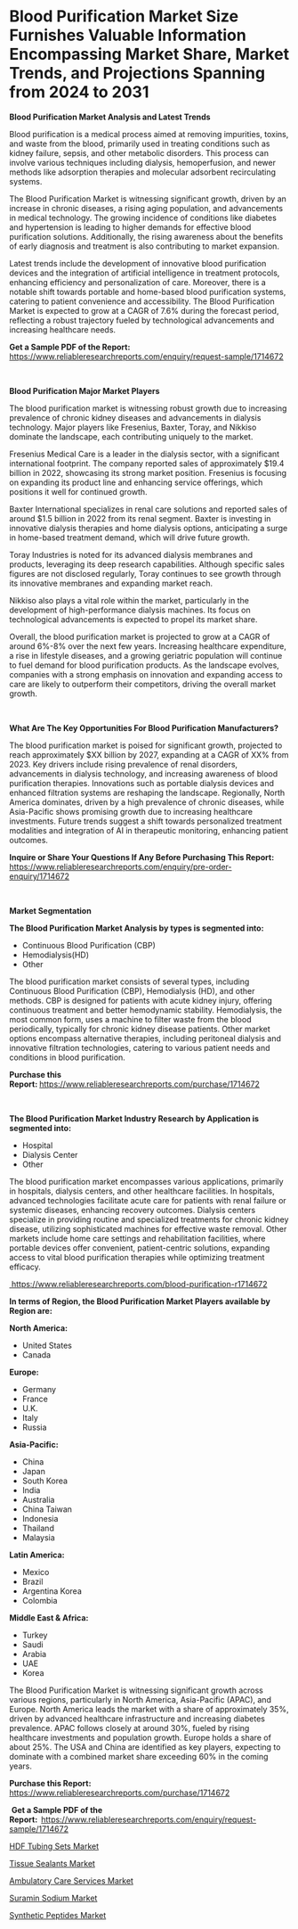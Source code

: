 <p><h1>Blood Purification Market Size Furnishes Valuable Information Encompassing Market Share, Market Trends, and Projections Spanning from 2024 to 2031</h1></p><p><strong>Blood Purification Market Analysis and Latest Trends</strong></p>
<p><p>Blood purification is a medical process aimed at removing impurities, toxins, and waste from the blood, primarily used in treating conditions such as kidney failure, sepsis, and other metabolic disorders. This process can involve various techniques including dialysis, hemoperfusion, and newer methods like adsorption therapies and molecular adsorbent recirculating systems.</p><p>The Blood Purification Market is witnessing significant growth, driven by an increase in chronic diseases, a rising aging population, and advancements in medical technology. The growing incidence of conditions like diabetes and hypertension is leading to higher demands for effective blood purification solutions. Additionally, the rising awareness about the benefits of early diagnosis and treatment is also contributing to market expansion.</p><p>Latest trends include the development of innovative blood purification devices and the integration of artificial intelligence in treatment protocols, enhancing efficiency and personalization of care. Moreover, there is a notable shift towards portable and home-based blood purification systems, catering to patient convenience and accessibility. The Blood Purification Market is expected to grow at a CAGR of 7.6% during the forecast period, reflecting a robust trajectory fueled by technological advancements and increasing healthcare needs.</p></p>
<p><strong>Get a Sample PDF of the Report:&nbsp;</strong> <a href="https://www.reliableresearchreports.com/enquiry/request-sample/1714672?utm_campaign=1424&utm_medium=2&utm_source=Github&utm_content=ia&utm_term=22102024&utm_id=blood-purification">https://www.reliableresearchreports.com/enquiry/request-sample/1714672</a></p>
<p>&nbsp;</p>
<p><strong>Blood Purification Major Market Players</strong></p>
<p><p>The blood purification market is witnessing robust growth due to increasing prevalence of chronic kidney diseases and advancements in dialysis technology. Major players like Fresenius, Baxter, Toray, and Nikkiso dominate the landscape, each contributing uniquely to the market.</p><p>Fresenius Medical Care is a leader in the dialysis sector, with a significant international footprint. The company reported sales of approximately $19.4 billion in 2022, showcasing its strong market position. Fresenius is focusing on expanding its product line and enhancing service offerings, which positions it well for continued growth.</p><p>Baxter International specializes in renal care solutions and reported sales of around $1.5 billion in 2022 from its renal segment. Baxter is investing in innovative dialysis therapies and home dialysis options, anticipating a surge in home-based treatment demand, which will drive future growth.</p><p>Toray Industries is noted for its advanced dialysis membranes and products, leveraging its deep research capabilities. Although specific sales figures are not disclosed regularly, Toray continues to see growth through its innovative membranes and expanding market reach.</p><p>Nikkiso also plays a vital role within the market, particularly in the development of high-performance dialysis machines. Its focus on technological advancements is expected to propel its market share.</p><p>Overall, the blood purification market is projected to grow at a CAGR of around 6%-8% over the next few years. Increasing healthcare expenditure, a rise in lifestyle diseases, and a growing geriatric population will continue to fuel demand for blood purification products. As the landscape evolves, companies with a strong emphasis on innovation and expanding access to care are likely to outperform their competitors, driving the overall market growth.</p></p>
<p>&nbsp;</p>
<p><strong>What Are The Key Opportunities For Blood Purification Manufacturers?</strong></p>
<p><p>The blood purification market is poised for significant growth, projected to reach approximately $XX billion by 2027, expanding at a CAGR of XX% from 2023. Key drivers include rising prevalence of renal disorders, advancements in dialysis technology, and increasing awareness of blood purification therapies. Innovations such as portable dialysis devices and enhanced filtration systems are reshaping the landscape. Regionally, North America dominates, driven by a high prevalence of chronic diseases, while Asia-Pacific shows promising growth due to increasing healthcare investments. Future trends suggest a shift towards personalized treatment modalities and integration of AI in therapeutic monitoring, enhancing patient outcomes.</p></p>
<p><strong>Inquire or Share Your Questions If Any Before Purchasing This Report:</strong> <a href="https://www.reliableresearchreports.com/enquiry/pre-order-enquiry/1714672?utm_campaign=1424&utm_medium=2&utm_source=Github&utm_content=ia&utm_term=22102024&utm_id=blood-purification">https://www.reliableresearchreports.com/enquiry/pre-order-enquiry/1714672</a></p>
<p>&nbsp;</p>
<p><strong>Market Segmentation</strong></p>
<p><strong>The Blood Purification Market Analysis by types is segmented into:</strong></p>
<p><ul><li>Continuous Blood Purification (CBP)</li><li>Hemodialysis(HD)</li><li>Other</li></ul></p>
<p><p>The blood purification market consists of several types, including Continuous Blood Purification (CBP), Hemodialysis (HD), and other methods. CBP is designed for patients with acute kidney injury, offering continuous treatment and better hemodynamic stability. Hemodialysis, the most common form, uses a machine to filter waste from the blood periodically, typically for chronic kidney disease patients. Other market options encompass alternative therapies, including peritoneal dialysis and innovative filtration technologies, catering to various patient needs and conditions in blood purification.</p></p>
<p><strong>Purchase this Report:&nbsp;</strong><a href="https://www.reliableresearchreports.com/purchase/1714672?utm_campaign=1424&utm_medium=2&utm_source=Github&utm_content=ia&utm_term=22102024&utm_id=blood-purification">https://www.reliableresearchreports.com/purchase/1714672</a></p>
<p>&nbsp;</p>
<p><strong>The Blood Purification Market Industry Research by Application is segmented into:</strong></p>
<p><ul><li>Hospital</li><li>Dialysis Center</li><li>Other</li></ul></p>
<p><p>The blood purification market encompasses various applications, primarily in hospitals, dialysis centers, and other healthcare facilities. In hospitals, advanced technologies facilitate acute care for patients with renal failure or systemic diseases, enhancing recovery outcomes. Dialysis centers specialize in providing routine and specialized treatments for chronic kidney disease, utilizing sophisticated machines for effective waste removal. Other markets include home care settings and rehabilitation facilities, where portable devices offer convenient, patient-centric solutions, expanding access to vital blood purification therapies while optimizing treatment efficacy.</p></p>
<p><a href="https://www.reliableresearchreports.com/blood-purification-r1714672?utm_campaign=1424&utm_medium=2&utm_source=Github&utm_content=ia&utm_term=22102024&utm_id=blood-purification">&nbsp;https://www.reliableresearchreports.com/blood-purification-r1714672</a></p>
<p><strong>In terms of Region, the Blood Purification Market Players available by Region are:</strong></p>
<p>
    <p> <strong> North America: </strong>
        <ul>
            <li>United States</li>
            <li>Canada</li>
        </ul>
        </p> 
    <p> <strong> Europe: </strong>
        <ul>
            <li>Germany</li>
            <li>France</li>
            <li>U.K.</li>
            <li>Italy</li>
            <li>Russia</li>
        </ul>
        </p> 
    <p> <strong> Asia-Pacific: </strong>
        <ul>
            <li>China</li>
            <li>Japan</li>
            <li>South Korea</li>
            <li>India</li>
            <li>Australia</li>
            <li>China Taiwan</li>
            <li>Indonesia</li>
            <li>Thailand</li>
            <li>Malaysia</li>
        </ul>
        </p> 
    <p> <strong> Latin America: </strong>
        <ul>
            <li>Mexico</li>
            <li>Brazil</li>
            <li>Argentina Korea</li>
            <li>Colombia</li>
        </ul>
        </p> 
    <p> <strong> Middle East & Africa: </strong>
        <ul>
            <li>Turkey</li>
            <li>Saudi</li>
            <li>Arabia</li>
            <li>UAE</li>
            <li>Korea</li>
        </ul>
    </p>
    </p>
<p><p>The Blood Purification Market is witnessing significant growth across various regions, particularly in North America, Asia-Pacific (APAC), and Europe. North America leads the market with a share of approximately 35%, driven by advanced healthcare infrastructure and increasing diabetes prevalence. APAC follows closely at around 30%, fueled by rising healthcare investments and population growth. Europe holds a share of about 25%. The USA and China are identified as key players, expecting to dominate with a combined market share exceeding 60% in the coming years.</p></p>
<p><strong>Purchase this Report: </strong><a href="https://www.reliableresearchreports.com/purchase/1714672?utm_campaign=1424&utm_medium=2&utm_source=Github&utm_content=ia&utm_term=22102024&utm_id=blood-purification">https://www.reliableresearchreports.com/purchase/1714672</a></p>
<p>&nbsp;<strong>Get a Sample PDF of the Report:&nbsp;&nbsp;</strong><a href="https://www.reliableresearchreports.com/enquiry/request-sample/1714672?utm_campaign=1424&utm_medium=2&utm_source=Github&utm_content=ia&utm_term=22102024&utm_id=blood-purification">https://www.reliableresearchreports.com/enquiry/request-sample/1714672</a></p>
<p><strong></strong></p>
<p><p><a href="https://github.com/wwwkeltoum/Market-Research-Report-List-5/blob/main/hdf-tubing-sets-market.md?utm_campaign=1424&utm_medium=2&utm_source=Github&utm_content=ia&utm_term=22102024&utm_id=blood-purification">HDF Tubing Sets Market</a></p><p><a href="https://www.linkedin.com/pulse/global-tissue-sealants-market-sector2024-2031-metrics-strategic-6iguc?utm_campaign=1424&utm_medium=2&utm_source=Github&utm_content=ia&utm_term=22102024&utm_id=blood-purification">Tissue Sealants Market</a></p><p><a href="https://www.linkedin.com/pulse/ambulatory-care-services-market-consolidation-impact-aoabc?utm_campaign=1424&utm_medium=2&utm_source=Github&utm_content=ia&utm_term=22102024&utm_id=blood-purification">Ambulatory Care Services Market</a></p><p><a href="https://www.linkedin.com/pulse/suramin-sodium-market-global-insights-sales-trends-2024-2031-2yflc?utm_campaign=1424&utm_medium=2&utm_source=Github&utm_content=ia&utm_term=22102024&utm_id=blood-purification">Suramin Sodium Market</a></p><p><a href="https://www.linkedin.com/pulse/analyzing-synthetic-peptides-market-dynamics-growth-h2s3c?utm_campaign=1424&utm_medium=2&utm_source=Github&utm_content=ia&utm_term=22102024&utm_id=blood-purification">Synthetic Peptides Market</a></p></p>